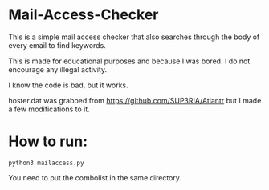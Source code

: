 # Mail-Access-Checker

This is a simple mail access checker that also searches through the body of every email to find keywords.

This is made for educational purposes and because I was bored. I do not encourage any illegal activity.

I know the code is bad, but it works.

hoster.dat was grabbed from https://github.com/SUP3RIA/Atlantr but I made a few modifications to it.

# How to run:
```
python3 mailaccess.py
```

You need to put the combolist in the same directory.
